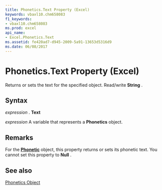 ```yaml
---
title: Phonetics.Text Property (Excel)
keywords: vbaxl10.chm658083
f1_keywords:
- vbaxl10.chm658083
ms.prod: excel
api_name:
- Excel.Phonetics.Text
ms.assetid: fe420ad7-d945-2009-5a91-13653d5316d9
ms.date: 06/08/2017
---
```



# Phonetics.Text Property (Excel)

Returns or sets the text for the specified object. Read/write  **String** .


## Syntax

 _expression_ . **Text**

 _expression_ A variable that represents a **Phonetics** object.


## Remarks

For the  **[Phonetic](Excel.Phonetic.md)** object, this property returns or sets its phonetic text. You cannot set this property to **Null** .


## See also


[Phonetics Object](Excel.Phonetics.md)

